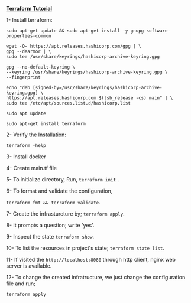 **[Terraform Tutorial](https://developer.hashicorp.com/terraform/tutorials/docker-get-started/infrastructure-as-code)**

1- Install terraform: 

```
sudo apt-get update && sudo apt-get install -y gnupg software-properties-common

wget -O- https://apt.releases.hashicorp.com/gpg | \
gpg --dearmor | \
sudo tee /usr/share/keyrings/hashicorp-archive-keyring.gpg

gpg --no-default-keyring \
--keyring /usr/share/keyrings/hashicorp-archive-keyring.gpg \
--fingerprint

echo "deb [signed-by=/usr/share/keyrings/hashicorp-archive-keyring.gpg] \
https://apt.releases.hashicorp.com $(lsb_release -cs) main" | \
sudo tee /etc/apt/sources.list.d/hashicorp.list

sudo apt update

sudo apt-get install terraform
```

2- Verify the Installation:
```
terraform -help
```

3- Install docker 

4- Create main.tf file

5- To initialize directory, Run,
 ```terraform init``` .

6- To format and validate the configuration,

`terraform fmt && terraform validate`.

7- Create the infrasturcture by; `terraform apply`.

8- It prompts a question; write 'yes'.

9- Inspect the state `terraform show`.

10- To list the resources in project's state; `terraform state list`.

11- If visited the `http://localhost:8080` through http client, nginx web server is available.

12- To change the created infratructure, we just change the configuration file and run;

```
terraform apply
```


